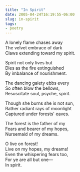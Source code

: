 ```yaml
---
title: "In Spirit"
date: 2005-04-24T16:19:55-06:00
slug: in-spirit
tags:
- poetry
---
```


A lonely flame chases away \
The velvet embrace of dark \
Claws extending toward my spirit.

Spirit not only lives but \
Dies as the fire extinguished \
By imbalance of nourishment.

The dancing gaiety ebbs every \
So often blow the bellows, \
Resuscitate soul, psyche, spirit.

Though she burns she is not sun, \
Rather radiant rays of moonlight \
Captured under forests' eaves.

The forest is the father of my \
Fears and bearer of my hopes, \
Nursemaid of my dreams.

O live on forest! \
Live on my hopes, my dreams! \
Even the whispering fears too, \
For ye are all but one— \
In spirit.
<!-- truncate -->
